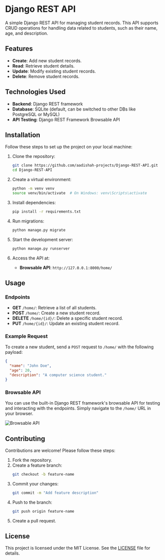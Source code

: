 # Django REST API

A simple Django REST API for managing student records. This API supports CRUD operations for handling data related to students, such as their name, age, and description.

## Features

- **Create**: Add new student records.
- **Read**: Retrieve student details.
- **Update**: Modify existing student records.
- **Delete**: Remove student records.

## Technologies Used

- **Backend**: Django REST framework
- **Database**: SQLite (default, can be switched to other DBs like PostgreSQL or MySQL)
- **API Testing**: Django REST Framework Browsable API

## Installation

Follow these steps to set up the project on your local machine:

1. Clone the repository:
   ```bash
   git clone https://github.com/aadishah-projects/Django-REST-API.git
   cd Django-REST-API
   ```

2. Create a virtual environment:
   ```bash
   python -m venv venv
   source venv/bin/activate  # On Windows: venv\Scripts\activate
   ```

3. Install dependencies:
   ```bash
   pip install -r requirements.txt
   ```

4. Run migrations:
   ```bash
   python manage.py migrate
   ```

5. Start the development server:
   ```bash
   python manage.py runserver
   ```

6. Access the API at:
   - **Browsable API**: `http://127.0.0.1:8000/home/`

## Usage

### Endpoints

- **GET** `/home/`: Retrieve a list of all students.
- **POST** `/home/`: Create a new student record.
- **DELETE** `/home/{id}/`: Delete a specific student record.
- **PUT** `/home/{id}/`: Update an existing student record.

### Example Request

To create a new student, send a `POST` request to `/home/` with the following payload:

```json
{
  "name": "John Doe",
  "age": 20,
  "description": "A computer science student."
}
```

### Browsable API

You can use the built-in Django REST framework's browsable API for testing and interacting with the endpoints. Simply navigate to the `/home/` URL in your browser.

![Browsable API](image.png)

## Contributing

Contributions are welcome! Please follow these steps:

1. Fork the repository.
2. Create a feature branch:
   ```bash
   git checkout -b feature-name
   ```
3. Commit your changes:
   ```bash
   git commit -m "Add feature description"
   ```
4. Push to the branch:
   ```bash
   git push origin feature-name
   ```
5. Create a pull request.

## License

This project is licensed under the MIT License. See the [LICENSE](LICENSE) file for details.
